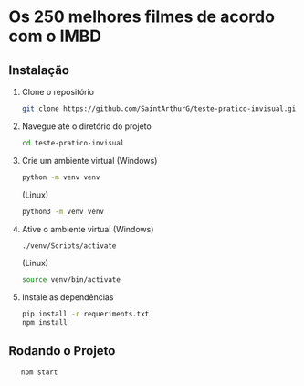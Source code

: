 # Os 250 melhores filmes de acordo com o IMBD

## Instalação

1. Clone o repositório

   ```bash
   git clone https://github.com/SaintArthurG/teste-pratico-invisual.git
   ```
2. Navegue até o diretório do projeto

   ```bash
   cd teste-pratico-invisual
   ```
3. Crie um ambiente virtual
   (Windows)
   
   ```bash
   python -m venv venv
   ```

   (Linux)

   ```bash
   python3 -m venv venv
   ```
4. Ative o ambiente virtual
      (Windows)

      ```bash
      ./venv/Scripts/activate
      ```
      (Linux)
      ```bash
      source venv/bin/activate
      ```
5. Instale as dependências
   ```bash
   pip install -r requeriments.txt
   npm install
   ```
## Rodando o Projeto
```bash
   npm start
```
